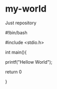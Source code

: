 # my-world
Just  repository

#!bin/bash

#include <stdio.h>

int main(){

printf("Hellow World");

return 0

}

